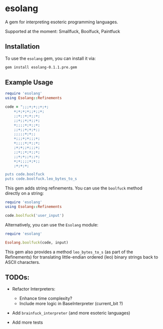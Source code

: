 # esolang

A gem for interpreting esoteric programming languages.

Supported at the moment: Smallfuck, Boolfuck, Paintfuck

## Installation

To use the `esolang` gem, you can install it via:

```bash
gem install esolang-0.1.1.pre.gem
```

## Example Usage
```ruby
require 'esolang'
using Esolang::Refinements

code = ";;;+;+;;+;+;
    +;+;+;+;;+;;+;
    ;;+;;+;+;;+;
    ;;+;;+;+;;+;
    +;;;;+;+;;+;
    ;;+;;+;+;+;;
    ;;;;;+;+;;
    +;;;+;+;;;+;
    +;;;;+;+;;+;
    ;+;+;;+;;;+;
    ;;+;;+;+;;+;
    ;;+;+;;+;;+;
    +;+;;;;+;+;;
    ;+;+;+;

puts code.boolfuck
puts code.boolfuck.leo_bytes_to_s
```
This gem adds string refinements. You can use the `boolfuck` method directly on a string:
```ruby
require 'esolang'
using Esolang::Refinements

code.boolfuck('user_input')
```
Alternatively, you can use the `Esolang` module:
```ruby
require 'esolang'

Esolang.boolfuck(code, input)
```
This gem also provides a method `leo_bytes_to_s` (as part of the Refinements) for translating little-endian ordered (leo) binary strings back to ASCII characters.

## TODOs:

- Refactor Interpreters:
  - Enhance time complexity?
  - Include more logic in BaseInterpreter (current_bit ?)

- Add `brainfuck_interpreter` (and more esoteric languages)

- Add more tests
